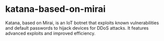 # katana-based-on-mirai
Katana, based on Mirai, is an IoT botnet that exploits known vulnerabilities and default passwords to hijack devices for DDoS attacks. It features advanced exploits and improved efficiency.
